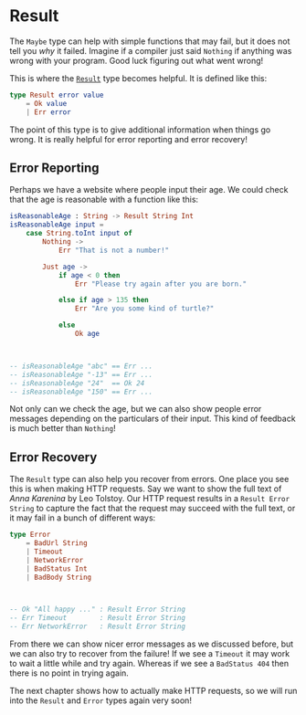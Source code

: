 # Result

The `Maybe` type can help with simple functions that may fail, but it does not tell you _why_ it failed. Imagine if a compiler just said `Nothing` if anything was wrong with your program. Good luck figuring out what went wrong!

This is where the [`Result`][Result] type becomes helpful. It is defined like this:

```elm
type Result error value
    = Ok value
    | Err error
```

The point of this type is to give additional information when things go wrong. It is really helpful for error reporting and error recovery!

[Result]: https://package.elm-lang.org/packages/elm-lang/core/latest/Result#Result

## Error Reporting

Perhaps we have a website where people input their age. We could check that the age is reasonable with a function like this:

```elm
isReasonableAge : String -> Result String Int
isReasonableAge input =
    case String.toInt input of
        Nothing ->
            Err "That is not a number!"

        Just age ->
            if age < 0 then
                Err "Please try again after you are born."

            else if age > 135 then
                Err "Are you some kind of turtle?"

            else
                Ok age



-- isReasonableAge "abc" == Err ...
-- isReasonableAge "-13" == Err ...
-- isReasonableAge "24"  == Ok 24
-- isReasonableAge "150" == Err ...
```

Not only can we check the age, but we can also show people error messages depending on the particulars of their input. This kind of feedback is much better than `Nothing`!

## Error Recovery

The `Result` type can also help you recover from errors. One place you see this is when making HTTP requests. Say we want to show the full text of _Anna Karenina_ by Leo Tolstoy. Our HTTP request results in a `Result Error String` to capture the fact that the request may succeed with the full text, or it may fail in a bunch of different ways:

```elm
type Error
    = BadUrl String
    | Timeout
    | NetworkError
    | BadStatus Int
    | BadBody String



-- Ok "All happy ..." : Result Error String
-- Err Timeout        : Result Error String
-- Err NetworkError   : Result Error String
```

From there we can show nicer error messages as we discussed before, but we can also try to recover from the failure! If we see a `Timeout` it may work to wait a little while and try again. Whereas if we see a `BadStatus 404` then there is no point in trying again.

The next chapter shows how to actually make HTTP requests, so we will run into the `Result` and `Error` types again very soon!
